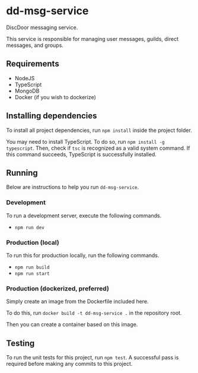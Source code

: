 # dd-msg-service
DiscDoor messaging service.

This service is responsible for managing user messages, guilds, direct messages, and groups.

## Requirements
- NodeJS
- TypeScript
- MongoDB
- Docker (if you wish to dockerize)

## Installing dependencies
To install all project dependencies, run `npm install` inside the project folder.

You may need to install TypeScript. To do so, run `npm install -g typescript`. Then, check if `tsc` is recognized as a valid system command. If this command succeeds, TypeScript is successfully installed.

## Running
Below are instructions to help you run `dd-msg-service`.

### Development
To run a development server, execute the following commands.
- `npm run dev`

### Production (local)
To run this for production locally, run the following commands.
- `npm run build`
- `npm run start`

### Production (dockerized, preferred)
Simply create an image from the Dockerfile included here.

To do this, run `docker build -t dd-msg-service .` in the repository root.

Then you can create a container based on this image.

## Testing
To run the unit tests for this project, run `npm test`. A successful pass is required before making any commits to this project.